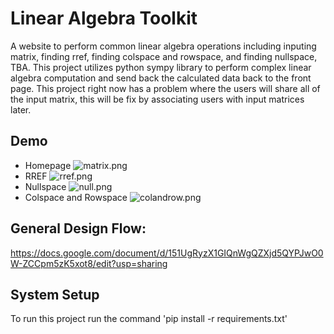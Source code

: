 
# Linear Algebra Toolkit
A website to perform common linear algebra operations including inputing matrix, finding rref, finding colspace and rowspace, and finding nullspace, TBA. This project utilizes python sympy library to perform complex linear algebra computation and send back the calculated data back to the front page. This project right now has a problem where the users will share all of the input matrix, this will be fix by associating users with input matrices later.


## Demo
* Homepage
![matrix.png](./demo/matrix.png)
* RREF
![rref.png](./demo/rref.png)
* Nullspace
![null.png](./demo/null.png)
* Colspace and Rowspace
![colandrow.png](./demo/colandrow.png)

## General Design Flow:
https://docs.google.com/document/d/151UgRyzX1GIQnWgQZXjd5QYPJwO0W-ZCCpm5zK5xot8/edit?usp=sharing

## System Setup
To run this project run the command 'pip install -r requirements.txt'
